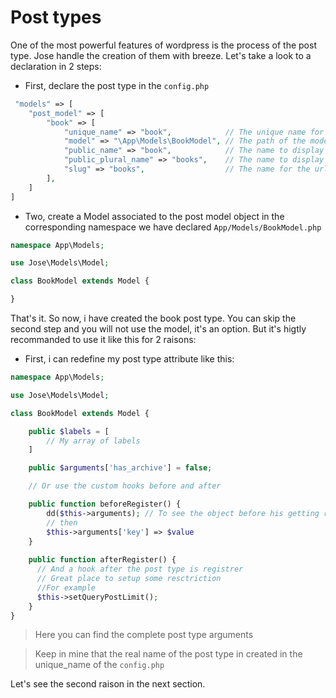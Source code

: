 # Post types

One of the most powerful features of wordpress is the process of the post type. Jose handle the creation of them with breeze. Let's take a look to a declaration in 2 steps:

- First, declare the post type in the `config.php`

```php
 "models" => [
    "post_model" => [
        "book" => [
            "unique_name" => "book",            // The unique name for the wordpress in db
            "model" => "\App\Models\BookModel", // The path of the model
            "public_name" => "book",            // The name to display in the admin section
            "public_plural_name" => "books",    // The name to display in the admin section
            "slug" => "books",                  // The name for the urls
        ],
    ]
]
```

- Two, create a Model associated to the post model object in the corresponding namespace we have declared  `App/Models/BookModel.php`

```php
namespace App\Models;

use Jose\Models\Model;

class BookModel extends Model {

}
```

That's it. So now, i have created the book post type. You can skip the second step and you will not use the model, it's an option. But it's higtly recommanded to use it like this for 2 raisons:

- First, i can redefine my post type attribute like this:

```php
namespace App\Models;

use Jose\Models\Model;

class BookModel extends Model {

    public $labels = [
        // My array of labels
    ]

    public $arguments['has_archive'] = false;

    // Or use the custom hooks before and after

    public function beforeRegister() {
        dd($this->arguments); // To see the object before his getting registred
        // then
        $this->arguments['key'] => $value
    }
    
    public function afterRegister() {
      // And a hook after the post type is registrer
      // Great place to setup some resctriction
      //For example
      $this->setQueryPostLimit();
    }
}
```
> Here you can find the complete post type arguments

> Keep in mine that the real name of the post type in created in the unique_name of the `config.php`


Let's see the second raison in the next section.